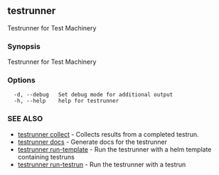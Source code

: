 ## testrunner

Testrunner for Test Machinery

### Synopsis

Testrunner for Test Machinery

### Options

```
  -d, --debug   Set debug mode for additional output
  -h, --help    help for testrunner
```

### SEE ALSO

* [testrunner collect](testrunner_collect.md)	 - Collects results from a completed testrun.
* [testrunner docs](testrunner_docs.md)	 - Generate docs for the testrunner
* [testrunner run-template](testrunner_run-template.md)	 - Run the testrunner with a helm template containing testruns
* [testrunner run-testrun](testrunner_run-testrun.md)	 - Run the testrunner with a testrun

